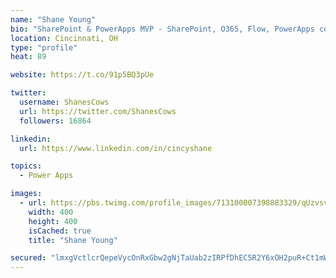 ```yaml
---
name: "Shane Young"
bio: "SharePoint & PowerApps MVP - SharePoint, O365, Flow, PowerApps consulting? @PowerApps911 | Pure Snark? You found it."
location: Cincinnati, OH
type: "profile"
heat: 89

website: https://t.co/91p5BQ3pUe

twitter:
  username: ShanesCows
  url: https://twitter.com/ShanesCows
  followers: 16864

linkedin:
  url: https://www.linkedin.com/in/cincyshane

topics:
  - Power Apps

images:
  - url: https://pbs.twimg.com/profile_images/713100007398883329/qUzvsvQ3_400x400.jpg
    width: 400
    height: 400
    isCached: true
    title: "Shane Young"

secured: "lmxgVctlcrQepeVycOnRxGbw2gNjTaUab2zIRPfDhEC5R2Y6xOH2puR+Ct1mWVQMvUU5eu0i3h0bHiCIsccTne0qIS7hWY9rXOke0roO2RlOo4DFbyEvoZpxYsEEU5p+FpOUapIphVpdX8tiUBQURgoCONmaKWVAzqks6NCl/t8IDuIDgjfKXq/XsiKjoW3pW50wZq8P1ke854/7RAhixB4L8xgjR92PalNWTa1Aw7UiTlEjl13Ar/5StT3aQZ7LnBahkZxydGcn0gfkH45N6sw0rHUcXww41Wg9047W4JXd1cfP8bGA0sD90PQmpvg2+AHfX9vZYhxqbOzjZBs7utomtAO3ljAI0T+oih3dt250/Ps6ANs/G0CzCQFJTJ0yeunUCQ/HNQUfatO98O18vghihsbCrKM1VZejKgkQQ+M=;NjjjRNrMLlbinuqek5fnLQ=="
---
```


